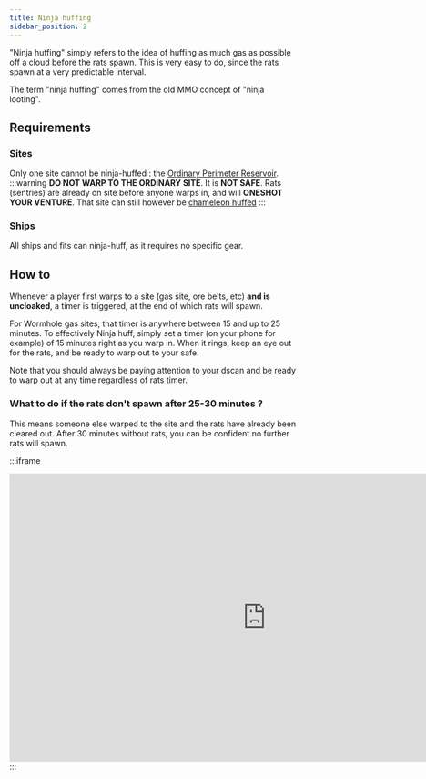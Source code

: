 ```yaml
---
title: Ninja huffing
sidebar_position: 2
---
```


"Ninja huffing" simply refers to the idea of huffing as much gas as possible off a cloud before the rats spawn. This is very easy to do, since the rats spawn at a very predictable interval.

The term "ninja huffing" comes from the old MMO concept of "ninja looting".

## Requirements

### Sites

Only one site cannot be ninja-huffed : the [Ordinary Perimeter Reservoir](https://wiki.eveuniversity.org/Ordinary_Perimeter_Reservoir).
:::warning
**DO NOT WARP TO THE ORDINARY SITE**. It is **NOT SAFE**. Rats (sentries) are already on site before anyone warps in, and will **ONESHOT YOUR VENTURE**. That site can still however be [chameleon huffed](./chameleon-huffing#ordinary-site-setup)
:::

### Ships

All ships and fits can ninja-huff, as it requires no specific gear.

## How to

Whenever a player first warps to a site (gas site, ore belts, etc) **and is uncloaked**, a timer is triggered, at the end of which rats will spawn.

For Wormhole gas sites, that timer is anywhere between 15 and up to 25 minutes. To effectively Ninja huff, simply set a timer (on your phone for example) of 15 minutes right as you warp in. When it rings, keep an eye out for the rats, and be ready to warp out to your safe.

Note that you should always be paying attention to your dscan and be ready to warp out at any time regardless of rats timer.

### What to do if the rats don't spawn after 25-30 minutes ?

This means someone else warped to the site and the rats have already been cleared out. After 30 minutes without rats, you can be confident no further rats will spawn.

:::iframe

<iframe width="900" height="506" src="https://www.youtube.com/embed/zhu45OPxIlI" frameborder="0" allowfullscreen></iframe> :::
